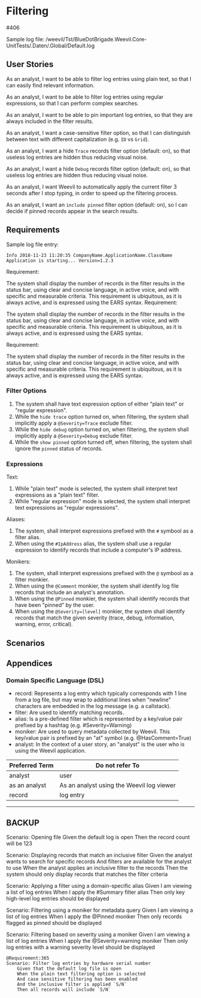 # Filtering

#406

Sample log file: /weevil/Tst/BlueDotBrigade.Weevil.Core-UnitTests/.Daten/.Global/Default.log

## User Stories

As an analyst, I want to be able to filter log entries using plain text, so that I can easily find relevant information.

As an analyst, I want to be able to filter log entries using regular expressions, so that I can perform complex searches.

As an analyst, I want to be able to pin important log entries, so that they are always included in the filter results.

As an analyst, I want a case-sensitive filter option, so that I can distinguish between text with different capitalization (e.g. `ID` vs `Grid`).

As an analyst, I want a hide `Trace` records filter option (default: on), so that useless log entries are hidden thus reducing visual noise.

As an analyst, I want a hide `Debug` records filter option (default: on), so that useless log entries are hidden thus reducing visual noise.

As an analyst, I want Weevil to automatically apply the current filter 3 seconds after I stop typing, in order to speed up the filtering process.

As an analyst, I want an `include pinned` filter option (default: on), so I can decide if pinned records appear in the search results.

## Requirements

Sample log file entry:

```
Info 2018-11-23 11:20:35 CompanyName.ApplicationName.ClassName Application is starting... Version=1.2.3
```


Requirement:

The system shall display the number of records in the filter results in the status bar, using clear and concise language, in active voice, and with specific and measurable criteria. This requirement is ubiquitous, as it is always active, and is expressed using the EARS syntax.
Requirement:

The system shall display the number of records in the filter results in the status bar, using clear and concise language, in active voice, and with specific and measurable criteria. This requirement is ubiquitous, as it is always active, and is expressed using the EARS syntax.

Requirement:

The system shall display the number of records in the filter results in the status bar, using clear and concise language, in active voice, and with specific and measurable criteria. This requirement is ubiquitous, as it is always active, and is expressed using the EARS syntax.

### Filter Options

1. The system shall have text expression option of either "plain text" or "regular expression".
2. While the `hide trace` option turned on, when filtering, the system shall implicitly apply a `@Severity=Trace` exclude filter.
3. While the `hide debug` option turned on, when filtering, the system shall implicitly apply a `@Severity=Debug` exclude filter.
4. While the `show pinned` option turned off, when filtering, the system shall ignore the `pinned` status of records.

### Expressions

Text:

1. While "plain text" mode is selected, the system shall interpret text expressions as a "plain text" filter.
2. While "regular expression" mode is selected, the system shall interpret text expressions as "regular expressions".

Aliases:

1. The system, shall interpret expressions prefixed with the `#` symbool as a filter alias.
2. When using the `#IpAddress` alias, the system shall use a regular expression to identify records that include a computer's IP address.

Monikers:

1. The system, shall interpret expressions prefixed with the `@` symbool as a filter monkier.
2. When using the `@Comment` monkier, the system shall identify log file records that include an analyst's annotation.
3. When using the `@Pinned` monkier, the system shall identify records that have been "pinned" by the user.
4. When using the `@Severity=[level]` monkier, the system shall identify records that match the given severity (trace, debug, information, warning, error, critical).

## Scenarios

## Appendices

### Domain Specific Language (DSL)

- record: Represents a log entry which typically corresponds with 1 line from a log file, but may wrap to additional lines when "newline" characters are embedded in the log message (e.g. a callstack).
- filter: Are used to identify matching records.
- alias: Is a pre-defined filter which is represented by a key/value pair prefixed by a hashtag (e.g. #Severity=Warning)
- moniker: Are used to query metadata collected by Weevil. This key/value pair is prefixed by an "at" symbol (e.g. @HasComment=True)
- analyst: In the context of a user story, an "analyst" is the user who is using the Weevil application.

| Preferred Term | Do not refer To                           |
| -------------- | ----------------------------------------- |
| analyst        | user                                      |
| as an analyst  | As an analyst using the Weevil log viewer |
| record         | log entry                                 |


----

## BACKUP

Scenario: Opening file
    Given the default log is open
    Then the record count will be 123

  Scenario: Displaying records that match an inclusive filter
    Given the analyst wants to search for specific records
    And filters are available for the analyst to use
    When the analyst applies an inclusive filter to the records
    Then the system should only display records that matches the filter criteria

  Scenario: Applying a filter using a domain-specific alias
    Given I am viewing a list of log entries
    When I apply the #Summary filter alias
    Then only key high-level log entries should be displayed

  Scenario: Filtering using a moniker for metadata query
    Given I am viewing a list of log entries
    When I apply the @Pinned moniker
    Then only records flagged as pinned should be displayed

  Scenario: Filtering based on severity using a moniker
    Given I am viewing a list of log entries
    When I apply the @Severity=warning moniker
    Then only log entries with a warning severity level should be displayed

```Gherkin
@Requirement:365
Scenario: Filter log entries by hardware serial number
	Given that the default log file is open
	When the plain text filtering option is selected
	And case sensitive filtering has been enabled
	And the inclusive filter is applied `S/N`
	Then all records will include `S/N`
```